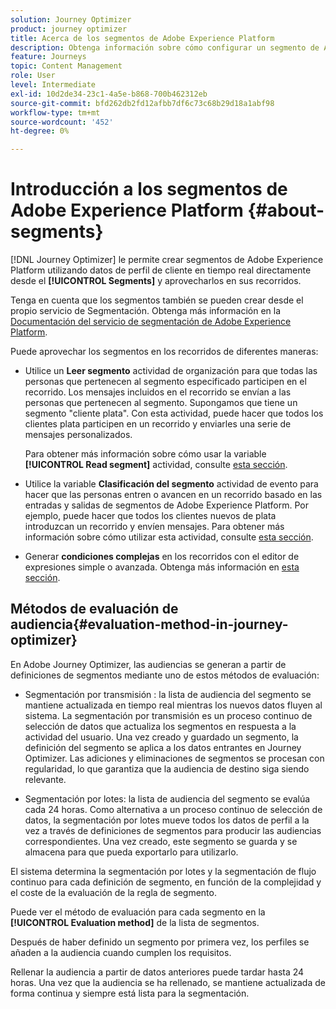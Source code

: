 ```yaml
---
solution: Journey Optimizer
product: journey optimizer
title: Acerca de los segmentos de Adobe Experience Platform
description: Obtenga información sobre cómo configurar un segmento de Adobe Experience Platform
feature: Journeys
topic: Content Management
role: User
level: Intermediate
exl-id: 10d2de34-23c1-4a5e-b868-700b462312eb
source-git-commit: bfd262db2fd12afbb7df6c73c68b29d18a1abf98
workflow-type: tm+mt
source-wordcount: '452'
ht-degree: 0%

---
```


# Introducción a los segmentos de Adobe Experience Platform {#about-segments}

[!DNL Journey Optimizer]  le permite crear segmentos de Adobe Experience Platform utilizando datos de perfil de cliente en tiempo real directamente desde el **[!UICONTROL Segments]** y aprovecharlos en sus recorridos.

Tenga en cuenta que los segmentos también se pueden crear desde el propio servicio de Segmentación. Obtenga más información en la [Documentación del servicio de segmentación de Adobe Experience Platform](https://experienceleague.adobe.com/docs/experience-platform/segmentation/home.html).

Puede aprovechar los segmentos en los recorridos de diferentes maneras:

* Utilice un **Leer segmento** actividad de organización para que todas las personas que pertenecen al segmento especificado participen en el recorrido. Los mensajes incluidos en el recorrido se envían a las personas que pertenecen al segmento. Supongamos que tiene un segmento &quot;cliente plata&quot;. Con esta actividad, puede hacer que todos los clientes plata participen en un recorrido y enviarles una serie de mensajes personalizados.

   Para obtener más información sobre cómo usar la variable **[!UICONTROL Read segment]** actividad, consulte [esta sección](../building-journeys/read-segment.md#configuring-segment-trigger-activity).

* Utilice la variable **Clasificación del segmento** actividad de evento para hacer que las personas entren o avancen en un recorrido basado en las entradas y salidas de segmentos de Adobe Experience Platform. Por ejemplo, puede hacer que todos los clientes nuevos de plata introduzcan un recorrido y envíen mensajes. Para obtener más información sobre cómo utilizar esta actividad, consulte [esta sección](../building-journeys/segment-qualification-events.md).

* Generar **condiciones complejas** en los recorridos con el editor de expresiones simple o avanzada. Obtenga más información en [esta sección](../building-journeys/condition-activity.md#using-a-segment).

## Métodos de evaluación de audiencia{#evaluation-method-in-journey-optimizer}

En Adobe Journey Optimizer, las audiencias se generan a partir de definiciones de segmentos mediante uno de estos métodos de evaluación:

* Segmentación por transmisión : la lista de audiencia del segmento se mantiene actualizada en tiempo real mientras los nuevos datos fluyen al sistema. La segmentación por transmisión es un proceso continuo de selección de datos que actualiza los segmentos en respuesta a la actividad del usuario. Una vez creado y guardado un segmento, la definición del segmento se aplica a los datos entrantes en Journey Optimizer. Las adiciones y eliminaciones de segmentos se procesan con regularidad, lo que garantiza que la audiencia de destino siga siendo relevante.

* Segmentación por lotes: la lista de audiencia del segmento se evalúa cada 24 horas. Como alternativa a un proceso continuo de selección de datos, la segmentación por lotes mueve todos los datos de perfil a la vez a través de definiciones de segmentos para producir las audiencias correspondientes. Una vez creado, este segmento se guarda y se almacena para que pueda exportarlo para utilizarlo.

El sistema determina la segmentación por lotes y la segmentación de flujo continuo para cada definición de segmento, en función de la complejidad y el coste de la evaluación de la regla de segmento.

Puede ver el método de evaluación para cada segmento en la **[!UICONTROL Evaluation method]** de la lista de segmentos.

Después de haber definido un segmento por primera vez, los perfiles se añaden a la audiencia cuando cumplen los requisitos.

Rellenar la audiencia a partir de datos anteriores puede tardar hasta 24 horas. Una vez que la audiencia se ha rellenado, se mantiene actualizada de forma continua y siempre está lista para la segmentación.
